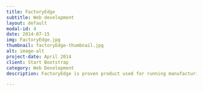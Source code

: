 ```yaml
---
title: FactoryEdge
subtitle: Web development
layout: default
modal-id: 4
date: 2014-07-15
img: FactoryEdge.jpg
thumbnail: factoryEdge-thumbnail.jpg
alt: image-alt
project-date: April 2014
client: Start Bootstrap
category: Web Development
description: FactoryEdge is proven product used for running manufacturing industries including automotive, electronics, and consumer products. Within existing product, we developed new features and optimized existing code base.

---
```

